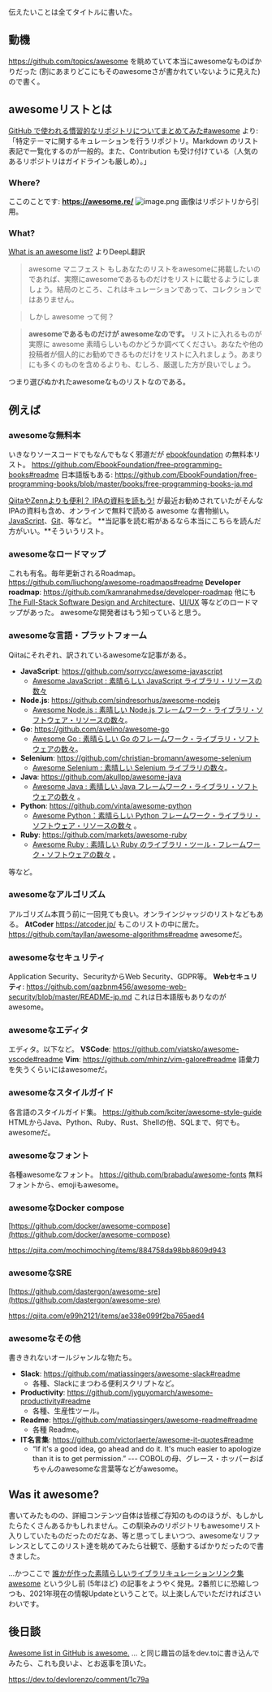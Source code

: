伝えたいことは全てタイトルに書いた。

## 動機
https://github.com/topics/awesome
を眺めていて本当にawesomeなものばかりだった (割にあまりどこにもそのawesomeさが書かれていないように見えた) ので書く。

## awesomeリストとは
[GitHub で使われる慣習的なリポジトリについてまとめてみた#awesome](https://qiita.com/sta/items/c69d73fb1bb781fe6b9c#awesome) より: 
「特定テーマに関するキュレーションを行うリポジトリ。Markdown のリスト表記で一覧化するのが一般的。また、Contribution も受け付けている（人気のあるリポジトリはガイドラインも厳しめ）。」

### Where?
ここのことです: **https://awesome.re/**
![image.png](https://qiita-image-store.s3.ap-northeast-1.amazonaws.com/0/93824/050462c6-0e17-dd99-a922-276ca9253826.png)
画像はリポジトリから引用。

### What?
[What is an awesome list?](https://github.com/sindresorhus/awesome/blob/main/awesome.md) よりDeepL翻訳

> awesome マニフェスト
もしあなたのリストをawesomeに掲載したいのであれば、実際にawesomeであるものだけをリストに載せるようにしましょう。結局のところ、これはキュレーションであって、コレクションではありません。

> しかし awesome って何？

> **awesomeであるものだけが awesomeなのです。**
リストに入れるものが実際に awesome 素晴らしいものかどうか調べてください。あなたや他の投稿者が個人的にお勧めできるものだけをリストに入れましょう。あまりにも多くのものを含めるよりも、むしろ、厳選した方が良いでしょう。

つまり選びぬかれたawesomeなものリストなのである。


## 例えば

### awesomeな無料本
いきなりソースコードでもなんでもなく邪道だが [ebookfoundation](https://ebookfoundation.github.io/free-programming-books/) の無料本リスト。
https://github.com/EbookFoundation/free-programming-books#readme
日本語版もある: https://github.com/EbookFoundation/free-programming-books/blob/master/books/free-programming-books-ja.md

[QiitaやZennよりも便利？ IPAの資料を読もう!](https://zenn.dev/koduki/articles/d36e18c41b4bd0) が最近お勧めされていたがそんなIPAの資料も含め、オンラインで無料で読める awesome な書物揃い。[JavaScript](https://github.com/EbookFoundation/free-programming-books/blob/master/books/free-programming-books-ja.md#javascript)、[Git](https://github.com/EbookFoundation/free-programming-books/blob/master/books/free-programming-books-ja.md#git)、等など。
**当記事を読む暇があるなら本当にこちらを読んだ方がいい。**そういうリスト。

### awesomeなロードマップ
これも有名。毎年更新されるRoadmap。
https://github.com/liuchong/awesome-roadmaps#readme
**Developer roadmap**: https://github.com/kamranahmedse/developer-roadmap
他にも [The Full-Stack Software Design and Architecture](https://github.com/stemmlerjs/software-design-and-architecture-roadmap)、[UI/UX](https://github.com/togiberlin/ui-ux-designer-roadmap) 等などのロードマップがあった。
awesomeな開発者はもう知っていると思う。


### awesomeな言語・プラットフォーム
Qiitaにそれぞれ、訳されているawesomeな記事がある。

* **JavaScript**: https://github.com/sorrycc/awesome-javascript
    * [Awesome JavaScript : 素晴らしい JavaScript ライブラリ・リソースの数々](https://qiita.com/hatai/items/5bf899bfe8f5d86d2096)
* **Node.js**: https://github.com/sindresorhus/awesome-nodejs
    * [Awesome Node.js : 素晴しい Node.js フレームワーク・ライブラリ・ソフトウェア・リソースの数々](https://qiita.com/hatai/items/61030176a254cbe7ff2b)。
* **Go**: https://github.com/avelino/awesome-go
    * [Awesome Go : 素晴らしい Go のフレームワーク・ライブラリ・ソフトウェアの数々](https://qiita.com/hatai/items/f31914f37dc6c53b2bce)。
* **Selenium**: https://github.com/christian-bromann/awesome-selenium
    * [Awesome Selenium : 素晴しい Selenium ライブラリの数々](https://qiita.com/hatai/items/a4cbff763b9ee8a7879a)。
* **Java**: https://github.com/akullpp/awesome-java
    * [Awesome Java : 素晴しい Java フレームワーク・ライブラリ・ソフトウェアの数々](https://qiita.com/hatai/items/7868996e3eb5fa55f11a) 。
* **Python**: https://github.com/vinta/awesome-python
    * [Awesome Python：素晴らしい Python フレームワーク・ライブラリ・ソフトウェア・リソースの数々](https://qiita.com/hatai/items/34c91d4ee0b54bd7cb8b) 。
* **Ruby**: https://github.com/markets/awesome-ruby
    * [Awesome Ruby : 素晴しい Ruby のライブラリ・ツール・フレームワーク・ソフトウェアの数々](https://qiita.com/hatai/items/62766145f2e24fa1c246) 。

等など。

### awesomeなアルゴリズム
アルゴリズム本買う前に一回見ても良い。オンラインジャッジのリストなどもある。
**AtCoder** https://atcoder.jp/ もこのリストの中に居た。
https://github.com/tayllan/awesome-algorithms#readme
awesomeだ。

### awesomeなセキュリティ
Application Security、SecurityからWeb Security、GDPR等。
**Webセキュリティ**: https://github.com/qazbnm456/awesome-web-security/blob/master/README-jp.md
これは日本語版もありなのがawesome。

### awesomeなエディタ
エディタ。以下など。
**VSCode**: https://github.com/viatsko/awesome-vscode#readme
**Vim**: https://github.com/mhinz/vim-galore#readme
語彙力を失うくらいにはawesomeだ。

### awesomeなスタイルガイド
各言語のスタイルガイド集。
https://github.com/kciter/awesome-style-guide
HTMLからJava、Python、Ruby、Rust、Shellの他、SQLまで、何でも。awesomeだ。

### awesomeなフォント
各種awesomeなフォント。
https://github.com/brabadu/awesome-fonts
無料フォントから、emojiもawesome。

### awesomeなDocker compose
[https://github.com/docker/awesome-compose](https://github.com/docker/awesome-compose)

https://qiita.com/mochimoching/items/884758da98bb8609d943

### awesomeなSRE

[https://github.com/dastergon/awesome-sre](https://github.com/dastergon/awesome-sre)

https://qiita.com/e99h2121/items/ae338e099f2ba765aed4


### awesomeなその他

書ききれないオールジャンルな物たち。

* **Slack**: https://github.com/matiassingers/awesome-slack#readme
    * 各種、Slackにまつわる便利スクリプトなど。
* **Productivity**: https://github.com/jyguyomarch/awesome-productivity#readme
    * 各種、生産性ツール。
* **Readme**: https://github.com/matiassingers/awesome-readme#readme
    * 各種 Readme。
* **IT名言集**: https://github.com/victorlaerte/awesome-it-quotes#readme
    * “If it's a good idea, go ahead and do it. It's much easier to apologize than it is to get permission.” --- COBOLの母、グレース・ホッパーおばちゃんのawesomeな言葉等などがawesome。



## Was it awesome?

書いてみたものの、詳細コンテンツ自体は皆様ご存知のもののほうが、もしかしたらたくさんあるかもしれません。この馴染みのリポジトリもawesomeリスト入りしていたものだったのだなあ、等と思ってしまいつつ、awesomeなリファレンスとしてこのリスト達を眺めてみたら壮観で、感動するばかりだったので書きました。

…かつここで [誰かが作った素晴らしいライブラリキュレーションリンク集awesome](https://qiita.com/applideveloper/items/b1887cb5576cd3bd3941) という少し前 (5年ほど) の記事をようやく発見。2番煎じに恐縮しつつも、2021年現在の情報Updateということで。以上楽しんでいただければさいわいです。


## 後日談
[Awesome list in GitHub is awesome.](https://dev.to/e99h2121/awesome-list-in-github-is-awesome-17im) ... と同じ趣旨の話をdev.toに書き込んでみたら、これも良いよ、とお返事を頂いた。

https://dev.to/devlorenzo/comment/1c79a

